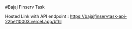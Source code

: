 #Bajaj Finserv Task 

Hosted Link with API endpoint : https://bajajfinservtask-api-22bet10003.vercel.app/bfhl
